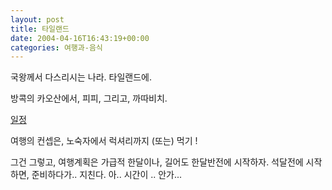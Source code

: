 ```yaml
---
layout: post
title: 타일랜드
date: 2004-04-16T16:43:19+00:00
categories: 여행과-음식
---
```

국왕께서 다스리시는 나라. 타일랜드에.

방콕의 카오산에서, 피피, 그리고, 까따비치.

<a href="http://jinto.pe.kr/wiki/여행/0404일정_계획">일정</a>

여행의 컨셉은, 노숙자에서 럭셔리까지 (또는) 먹기 !

그건 그렇고, 여행계획은 가급적 한달이나, 길어도 한달반전에 시작하자. 석달전에 시작하면, 준비하다가.. 지친다. 아.. 시간이 .. 안가...
